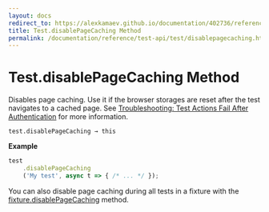 ```yaml
---
layout: docs
redirect_to: https://alexkamaev.github.io/documentation/402736/reference/test-api/test/disablepagecaching
title: Test.disablePageCaching Method
permalink: /documentation/reference/test-api/test/disablepagecaching.html
---
```

# Test.disablePageCaching Method

Disables page caching. Use it if the browser storages are reset after the test navigates to a cached page.  See [Troubleshooting: Test Actions Fail After Authentication](../../../guides/advanced-guides/authentication.md#test-actions-fail-after-authentication) for more information.

```text
test.disablePageCaching → this
```

**Example**

```js
test
    .disablePageCaching
    ('My test', async t => { /* ... */ });
```

You can also disable page caching during all tests in a fixture with the [fixture.disablePageCaching](../fixture/disablepagecaching.md) method.
